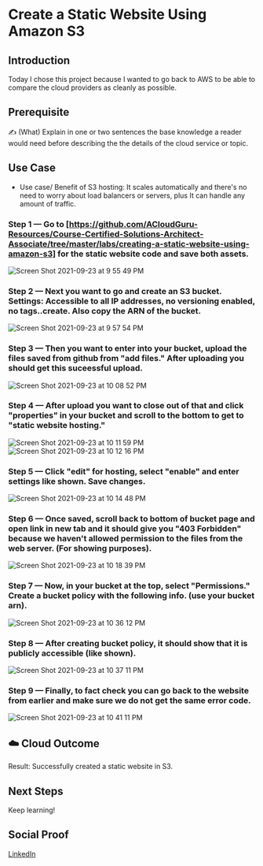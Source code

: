 # Create a Static Website Using Amazon S3

## Introduction

Today I chose this project because I wanted to go back to AWS to be able to compare the cloud providers as cleanly as possible.

## Prerequisite

✍️ (What) Explain in one or two sentences the base knowledge a reader would need before describing the the details of the cloud service or topic.

## Use Case

- Use case/ Benefit of S3 hosting: It scales automatically and there's no need to worry about load balancers or servers, plus It can handle any amount of traffic. 


### Step 1 — Go to [https://github.com/ACloudGuru-Resources/Course-Certified-Solutions-Architect-Associate/tree/master/labs/creating-a-static-website-using-amazon-s3] for the static website code and save both assets.

![Screen Shot 2021-09-23 at 9 55 49 PM](https://user-images.githubusercontent.com/82731990/134606717-80b9ff46-9113-489d-a177-832d2106283f.png)


### Step 2 — Next you want to go and create an S3 bucket. Settings: Accessible to all IP addresses, no versioning enabled, no tags..create. Also copy the ARN of the bucket.

![Screen Shot 2021-09-23 at 9 57 54 PM](https://user-images.githubusercontent.com/82731990/134606846-1d35b47a-5452-46cc-991f-5859a54974fa.png)


### Step 3 — Then you want to enter into your bucket, upload the files saved from github from "add files." After uploading you should get this suceessful upload.

![Screen Shot 2021-09-23 at 10 08 52 PM](https://user-images.githubusercontent.com/82731990/134607780-65c2ddb9-6d7a-4eef-bf6b-6a233f9e364a.png)

### Step 4 — After upload you want to close out of that and click "properties" in your bucket and scroll to the bottom to get to "static website hosting."

![Screen Shot 2021-09-23 at 10 11 59 PM](https://user-images.githubusercontent.com/82731990/134608058-9080aa96-7c58-4e41-9fb7-4f6b1bd644d9.png)
![Screen Shot 2021-09-23 at 10 12 16 PM](https://user-images.githubusercontent.com/82731990/134608090-358a2df3-acf4-44f2-b528-58b8e8130b9d.png)

### Step 5 — Click "edit" for hosting, select "enable" and enter settings like shown. Save changes.

![Screen Shot 2021-09-23 at 10 14 48 PM](https://user-images.githubusercontent.com/82731990/134608246-d37e1097-d345-4bc9-90a4-dd82e2dcf614.png)

### Step 6 — Once saved, scroll back to bottom of bucket page and open link in new tab and it should give you "403 Forbidden" because we haven't allowed permission to the files from the web server. (For showing purposes).

![Screen Shot 2021-09-23 at 10 18 39 PM](https://user-images.githubusercontent.com/82731990/134608533-e63c800d-fdb9-45ca-81ac-2da9f42ddd06.png)

### Step 7 — Now, in your bucket at the top, select "Permissions." Create a bucket policy with the following info. (use your bucket arn).

![Screen Shot 2021-09-23 at 10 36 12 PM](https://user-images.githubusercontent.com/82731990/134609762-279d2422-a4c9-4a94-bf7a-fe531cf93104.png)

### Step 8 — After creating bucket policy, it should show that it is publicly accessible (like shown).

![Screen Shot 2021-09-23 at 10 37 11 PM](https://user-images.githubusercontent.com/82731990/134609969-631f3e83-4578-40ce-811b-6beed3d3d3d2.png)

### Step 9 — Finally, to fact check you can go back to the website from earlier and make sure we do not get the same error code.

![Screen Shot 2021-09-23 at 10 41 11 PM](https://user-images.githubusercontent.com/82731990/134610118-aa49fc78-0cdb-4038-a313-74a4838bbe56.png)

## ☁️ Cloud Outcome

Result: Successfully created a static website in S3. 

## Next Steps

Keep learning!

## Social Proof

[LinkedIn](https://www.linkedin.com/feed/update/urn:li:activity:6843941959430656000/)

